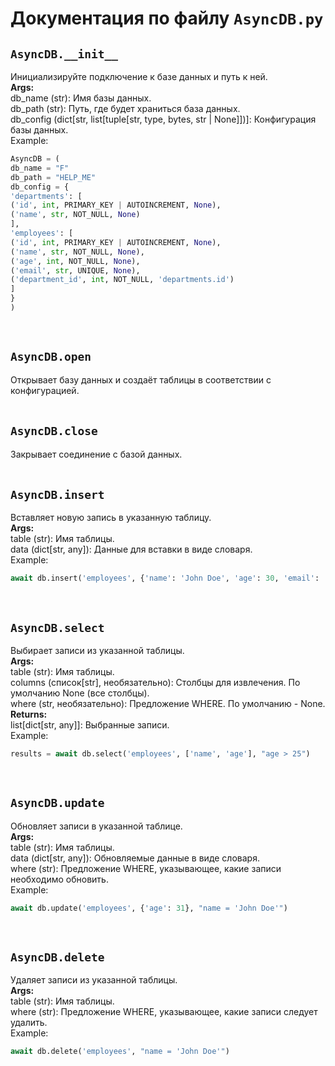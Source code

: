 # Документация по файлу `AsyncDB.py`


## `AsyncDB.__init__`<br>
Инициализируйте подключение к базе данных и путь к ней.<br>
**Args:**<br>
db_name (str): Имя базы данных.<br>
db_path (str): Путь, где будет храниться база данных.<br>
db_config (dict[str, list[tuple[str, type, bytes, str | None]])]: Конфигурация базы данных.<br>
Example:<br>
```py
AsyncDB = (
db_name = "F"
db_path = "HELP_ME"
db_config = {
'departments': [
('id', int, PRIMARY_KEY | AUTOINCREMENT, None),
('name', str, NOT_NULL, None)
],
'employees': [
('id', int, PRIMARY_KEY | AUTOINCREMENT, None),
('name', str, NOT_NULL, None),
('age', int, NOT_NULL, None),
('email', str, UNIQUE, None),
('department_id', int, NOT_NULL, 'departments.id')
]
}
)
```
<br>

## `AsyncDB.open`<br>
Открывает базу данных и создаёт таблицы в соответствии с конфигурацией.<br>
<br>

## `AsyncDB.close`<br>
Закрывает соединение с базой данных.<br>
<br>

## `AsyncDB.insert`<br>
Вставляет новую запись в указанную таблицу.<br>
**Args:**<br>
table (str): Имя таблицы.<br>
data (dict[str, any]): Данные для вставки в виде словаря.<br>
Example:<br>
```py
await db.insert('employees', {'name': 'John Doe', 'age': 30, 'email': 'john.doe@example.com', 'department_id': 1})
```
<br>

## `AsyncDB.select`<br>
Выбирает записи из указанной таблицы.<br>
**Args:**<br>
table (str): Имя таблицы.<br>
columns (список[str], необязательно): Столбцы для извлечения. По умолчанию None (все столбцы).<br>
where (str, необязательно): Предложение WHERE. По умолчанию - None.<br>
**Returns:**<br>
list[dict[str, any]]: Выбранные записи.<br>
Example:<br>
```py
results = await db.select('employees', ['name', 'age'], "age > 25")
```
<br>

## `AsyncDB.update`<br>
Обновляет записи в указанной таблице.<br>
**Args:**<br>
table (str): Имя таблицы.<br>
data (dict[str, any]): Обновляемые данные в виде словаря.<br>
where (str): Предложение WHERE, указывающее, какие записи необходимо обновить.<br>
Example:<br>
```py
await db.update('employees', {'age': 31}, "name = 'John Doe'")
```
<br>

## `AsyncDB.delete`<br>
Удаляет записи из указанной таблицы.<br>
**Args:**<br>
table (str): Имя таблицы.<br>
where (str): Предложение WHERE, указывающее, какие записи следует удалить.<br>
Example:<br>
```py
await db.delete('employees', "name = 'John Doe'")
```
<br>
